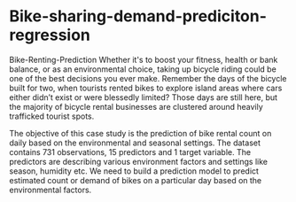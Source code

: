 # Bike-sharing-demand-prediciton-regression


Bike-Renting-Prediction
Whether it's to boost your fitness, health or bank balance, or as an environmental choice, taking up bicycle riding could be one of the best decisions you ever make. Remember the days of the bicycle built for two, when tourists rented bikes to explore island areas where cars either didn’t exist or were blessedly limited? Those days are still here, but the majority of bicycle rental businesses are clustered around heavily trafficked tourist spots.

The objective of this case study is the prediction of bike rental count on daily based on the environmental and seasonal settings. The dataset contains 731 observations, 15 predictors and 1 target variable. The predictors are describing various environment factors and settings like season, humidity etc. We need to build a prediction model to predict estimated count or demand of bikes on a particular day based on the environmental factors.
